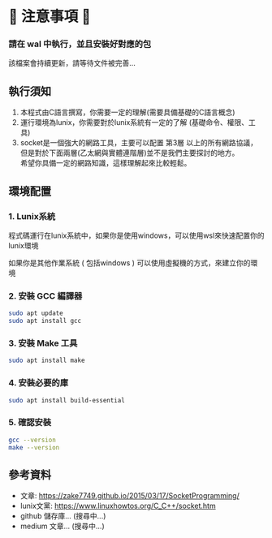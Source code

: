 # 🚨 注意事項 🚨

### 請在 wal 中執行，並且安裝好對應的包

該檔案會持續更新，請等待文件被完善...

## 執行須知

1. 本程式由C語言撰寫，你需要一定的理解(需要具備基礎的C語言概念)
2. 運行環境為lunix，你需要對於lunix系統有一定的了解 (基礎命令、權限、工具)
3. socket是一個強大的網路工具，主要可以配置 第3層 以上的所有網路協議，但是對於下面兩層(乙太網與實體連階層)並不是我們主要探討的地方。<br>
希望你具備一定的網路知識，這樣理解起來比較輕鬆。

## 環境配置

### 1. Lunix系統

程式碼運行在lunix系統中，如果你是使用windows，可以使用wsl來快速配置你的lunix環境

如果你是其他作業系統 ( 包括windows ) 可以使用虛擬機的方式，來建立你的環境

### 2. 安裝 GCC 編譯器

```bash
sudo apt update
sudo apt install gcc
```

### 3. 安裝 Make 工具

```bash
sudo apt install make
```

### 4. 安裝必要的庫

```bash
sudo apt install build-essential
```

### 5. 確認安裝

```bash
gcc --version
make --version
```

## 參考資料

- 文章: https://zake7749.github.io/2015/03/17/SocketProgramming/
- lunix文黨: https://www.linuxhowtos.org/C_C++/socket.htm
- github 儲存庫... (搜尋中...)
- medium 文章... (搜尋中...)